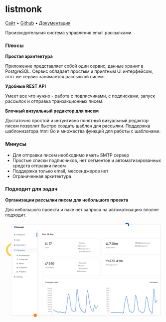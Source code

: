 # listmonk

[Сайт](https://listmonk.app/) • [Github](https://github.com/knadh/listmonk) • [Документация](https://listmonk.app/docs/)

Производительная система управления email рассылками.

### Плюсы

**Простая архитектура**

Приложение представляет собой один сервис, данные хранит в PostgreSQL.
Сервис обладает простым и приятным UI интерфейсом, этот же сервис занимается рассылкой писем.

**Удобные REST API**

Умеет все что нужно - работа с подписчиками, с подписками, запуск рассылок и отправка транзакционных писем.

**Блочный визуальный редактор для писем**

Достаточно простой и интуитивно понятный визуальный редактор писем позволит быстро создать шаблон для рассылки.
Поддержка шаблонизатора html Go и множества функций для работы с шаблонами.

### Минусы

- Для отправки писем необходимо иметь SMTP сервер
- Простые списки подписчиков, нет сегментов и автоматизированных средств отправки писем
- Поддержка только email, мессенджеров нет
- Ограниченная архитектура

### Подходит для задач

**Организации рассылки писем для небольшого проекта**

Для небольшого проекта и паке нет запроса на автоматизацию вполне подходит. 

![](cover.png)